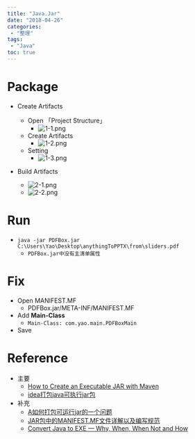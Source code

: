 ```yaml
---
title: "Java.Jar"
date: "2018-04-26"
categories:
 - "整理"
tags:
 - "Java"
toc: true
---
```



# Package
- Create Artifacts
	- Open 「Project Structure」
		- ![1-1.png](http://otzm88f21.bkt.clouddn.com/121dec5a-0f64-476f-99c4-7e9417404346.png)
	- Create Artifacts
		- ![1-2.png](http://otzm88f21.bkt.clouddn.com/e1748e73-bf6a-44d2-b778-15bd2d43d5aa.png)
	- Setting
		- ![1-3.png](http://otzm88f21.bkt.clouddn.com/a85b2edf-ad9e-482b-9d95-87387f4ed4d8.png)

- Build Artifacts
	- ![2-1.png](http://otzm88f21.bkt.clouddn.com/31196862-a83a-4660-893d-6dbe7c1ddc31.png)
	- ![2-2.png](http://otzm88f21.bkt.clouddn.com/a1d8d5e6-e031-4878-91b8-8334ff11f759.png)

# Run
- `java -jar PDFBox.jar C:\Users\Yao\Desktop\anythingToPPTX\from\sliders.pdf`
	- `PDFBox.jar中没有主清单属性`

# Fix
- Open MANIFEST.MF
	- PDFBox.jar/META-INF/MANIFEST.MF
- Add **Main-Class**
	- `Main-Class: com.yao.main.PDFBoxMain`
- Save


# Reference
- 主要
	- [How to Create an Executable JAR with Maven](http://www.baeldung.com/executable-jar-with-maven)
	- [idea打包java可执行jar包](http://www.cnblogs.com/blog5277/p/5920560.html)
- 补充
	- [A如何打包可运行jar的一个问题](http://bglmmz.iteye.com/blog/2058785)
	- [JAR包中的MANIFEST.MF文件详解以及编写规范](https://www.cnblogs.com/EasonJim/p/6485677.html)
	- [Convert Java to EXE — Why, When, When Not and How](https://www.excelsior-usa.com/articles/java-to-exe.html)
